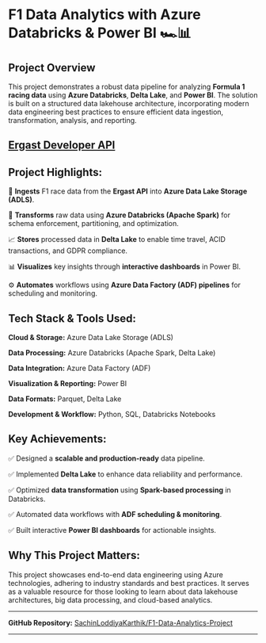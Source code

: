 # F1 Data Analytics with Azure Databricks & Power BI 🏎️📊

## Project Overview
This project demonstrates a robust data pipeline for analyzing **Formula 1 racing data** using **Azure Databricks**, **Delta Lake**, and **Power BI**. The solution is built on a structured data lakehouse architecture, incorporating modern data engineering best practices to ensure efficient data ingestion, transformation, analysis, and reporting.

## [Ergast Developer API](https://ergast.com/mrd/db/#csv)

## Project Highlights:
🚀 **Ingests** F1 race data from the **Ergast API** into **Azure Data Lake Storage (ADLS)**.

🔄 **Transforms** raw data using **Azure Databricks (Apache Spark)** for schema enforcement, partitioning, and optimization.

📈 **Stores** processed data in **Delta Lake** to enable time travel, ACID transactions, and GDPR compliance.

📊 **Visualizes** key insights through **interactive dashboards** in Power BI.

⚙️ **Automates** workflows using **Azure Data Factory (ADF) pipelines** for scheduling and monitoring.

## Tech Stack & Tools Used:
**Cloud & Storage:** Azure Data Lake Storage (ADLS)

**Data Processing:** Azure Databricks (Apache Spark, Delta Lake)

**Data Integration:** Azure Data Factory (ADF)

**Visualization & Reporting:** Power BI

**Data Formats:** Parquet, Delta Lake

**Development & Workflow:** Python, SQL, Databricks Notebooks

## Key Achievements:
✅ Designed a **scalable and production-ready** data pipeline.

✅ Implemented **Delta Lake** to enhance data reliability and performance.

✅ Optimized **data transformation** using **Spark-based processing** in Databricks.

✅ Automated data workflows with **ADF scheduling & monitoring**.

✅ Built interactive **Power BI dashboards** for actionable insights.

## Why This Project Matters:
This project showcases end-to-end data engineering using Azure technologies, adhering to industry standards and best practices. It serves as a valuable resource for those looking to learn about data lakehouse architectures, big data processing, and cloud-based analytics.

---

**GitHub Repository:** [SachinLoddiyaKarthik/F1-Data-Analytics-Project](https://github.com/SachinLoddiyaKarthik/F1-Data-Analytics-Project.git)

---
